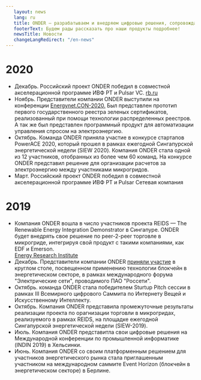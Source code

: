 ```yaml
---
   layout: news
   lang: ru
   title: ONDER — разрабатываем и внедряем цифровые решения, сопровождаем преобразования в энергетике промышленности
   footerText: Будем рады рассказать про наши продукты подробнее!
   newsTitle: Новости
   changeLangRedirect: "/en-news"
---
```


# 2020
- Декабрь. Российский проект ONDER победил в совместной акселерационной программе ИВФ РТ и Pulsar VC.
  [rb.ru](https://rb.ru/news/onder-pulsar/)
- Ноябрь. Представители компании ONDER выступили на конференции [Energynet.CON-2020.](https://energynet.ru/con2020)
Был представлен прототип первого государственного реестра зеленых сертификатов, реализованный при помощи технологии распределенных реестров. А так же был представлен программный продукт для  автоматизации управления спросом на электроэнергию.
- Октябрь. Команда ONDER приняла участие в конкурсе стартапов PowerACE 2020, который прошел в рамках ежегодной Сингапурской энергетической недели (SIEW 2020). Компания ONDER стала одной из 12 участников, отобранных из более чем 60 команд. На конкурсе ONDER представил решение для организации расчетов за электроэнергию между участниками микрогридов.
- Март. Российский проект ONDER победил в совместной акселерационной программе ИВФ РТ и Pulsar Сетевая компания
  
   
# 2019
- Компания ONDER вошла в число участников проекта REIDS — The Renewable Energy Integration Demonstrator в Сингапуре. ONDER будет внедрять свое решение по peer-2-peer торговле в микрогриде, интегрируя свой продукт с такими компаниями, как EDF и Emerson.  
  [Energy Research Institute](http://erian.ntu.edu.sg/REIDS/Pages/Partners.aspx)
- Декабрь. Представители компании ONDER [приняли участие](https://expoelectroseti.ru/) в круглом столе, посвещенном применению технологии блокчейн в энергетическом секторе, в рамках международного форума "Электрические сети", проводимого ПАО "Россети".
- Октябрь. команда ONDER стала победителем Sturtup Pitch сессии в рамках III Всемирного цифрового Саммита по Интернету Вещей и Искусственному Интеллекту.
- Октябрь. Компания ONDER представила промежуточные результаты реализации проекта по орагнизации торговли в микрогридах, реализуемого в рамках REIDS, на площадке ежегодной Сингапурской энергетической недели (SIEW-2019).
- Июль. Компания ONDER представитла свои цифровые решения на Международной конференции по промышленной информатике (INDIN 2019) в Хельсинки.
- Июнь. Компания ONDER со своим платформенным решением для участников энергетического рынка стала приглашенным участником на международном саммите Event Horizon (блокчейн в энергетическом секторе) в Берлине.
